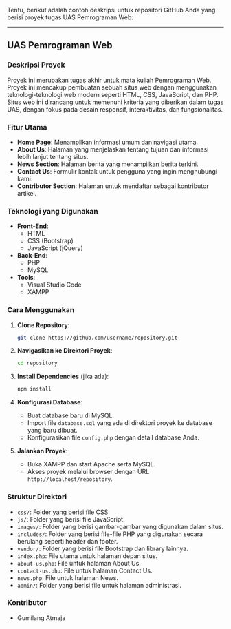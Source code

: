 Tentu, berikut adalah contoh deskripsi untuk repositori GitHub Anda yang berisi proyek tugas UAS Pemrograman Web:

---

## UAS Pemrograman Web

### Deskripsi Proyek
Proyek ini merupakan tugas akhir untuk mata kuliah Pemrograman Web. Proyek ini mencakup pembuatan sebuah situs web dengan menggunakan teknologi-teknologi web modern seperti HTML, CSS, JavaScript, dan PHP. Situs web ini dirancang untuk memenuhi kriteria yang diberikan dalam tugas UAS, dengan fokus pada desain responsif, interaktivitas, dan fungsionalitas.

### Fitur Utama
- **Home Page**: Menampilkan informasi umum dan navigasi utama.
- **About Us**: Halaman yang menjelaskan tentang tujuan dan informasi lebih lanjut tentang situs.
- **News Section**: Halaman berita yang menampilkan berita terkini.
- **Contact Us**: Formulir kontak untuk pengguna yang ingin menghubungi kami.
- **Contributor Section**: Halaman untuk mendaftar sebagai kontributor artikel.

### Teknologi yang Digunakan
- **Front-End**:
  - HTML
  - CSS (Bootstrap)
  - JavaScript (jQuery)
- **Back-End**:
  - PHP
  - MySQL
- **Tools**:
  - Visual Studio Code
  - XAMPP

### Cara Menggunakan
1. **Clone Repository**:
   ```bash
   git clone https://github.com/username/repository.git
   ```
2. **Navigasikan ke Direktori Proyek**:
   ```bash
   cd repository
   ```
3. **Install Dependencies** (jika ada):
   ```bash
   npm install
   ```
4. **Konfigurasi Database**:
   - Buat database baru di MySQL.
   - Import file `database.sql` yang ada di direktori proyek ke database yang baru dibuat.
   - Konfigurasikan file `config.php` dengan detail database Anda.

5. **Jalankan Proyek**:
   - Buka XAMPP dan start Apache serta MySQL.
   - Akses proyek melalui browser dengan URL `http://localhost/repository`.

### Struktur Direktori
- `css/`: Folder yang berisi file CSS.
- `js/`: Folder yang berisi file JavaScript.
- `images/`: Folder yang berisi gambar-gambar yang digunakan dalam situs.
- `includes/`: Folder yang berisi file-file PHP yang digunakan secara berulang seperti header dan footer.
- `vendor/`: Folder yang berisi file Bootstrap dan library lainnya.
- `index.php`: File utama untuk halaman depan situs.
- `about-us.php`: File untuk halaman About Us.
- `contact-us.php`: File untuk halaman Contact Us.
- `news.php`: File untuk halaman News.
- `admin/`: Folder yang berisi file untuk halaman administrasi.

### Kontributor
- Gumilang Atmaja
